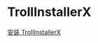# TrollInstallerX
[安装 TrollInstallerX](itms-services://?action=download-manifest&url=https://app-trick.github.io/iOS/plist/com.fnuqorhhau.jiyswlxu.plist)
